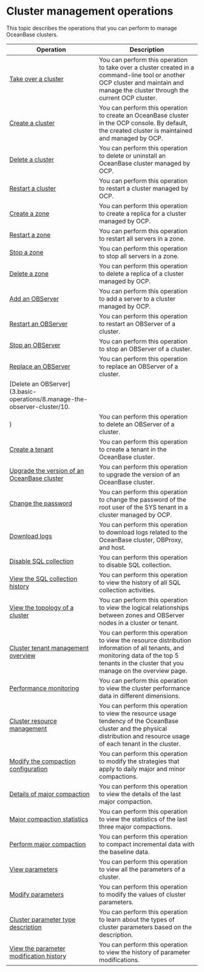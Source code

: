 Cluster management operations
==================================================

This topic describes the operations that you can perform to manage OceanBase clusters.


|                                                Operation                                                |                                                                                        Description                                                                                         |
|---------------------------------------------------------------------------------------------------------|--------------------------------------------------------------------------------------------------------------------------------------------------------------------------------------------|
| [Take over a cluster](3.basic-operations/1.takeover-cluster.md)                                      | You can perform this operation to take over a cluster created in a command-line tool or another OCP cluster and maintain and manage the cluster through the current OCP cluster.           |
| [Create a cluster](3.basic-operations/2.create-a-cluster.md)                                         | You can perform this operation to create an OceanBase cluster in the OCP console. By default, the created cluster is maintained and managed by OCP.                                        |
| [Delete a cluster](3.basic-operations/3.delete-a-cluster.md)                                         | You can perform this operation to delete or uninstall an OceanBase cluster managed by OCP.                                                                                                 |
| [Restart a cluster](3.basic-operations/6.restart-a-cluster.md)                                        | You can perform this operation to restart a cluster managed by OCP.                                                                                                                        |
| [Create a zone](3.basic-operations/7.manage-cluster-zones/1.userguide-create-zone.md)                                            | You can perform this operation to create a replica for a cluster managed by OCP.                                                                                                           |
| [Restart a zone](3.basic-operations/7.manage-cluster-zones/3.userguide-restart-zone.md)                                           | You can perform this operation to restart all servers in a zone.                                                                                                                           |
| [Stop a zone](3.basic-operations/7.manage-cluster-zones/5.userguide-stop-zone.md)                                              | You can perform this operation to stop all servers in a zone.                                                                                                                              |
| [Delete a zone](3.basic-operations/7.manage-cluster-zones/7.userguide-delete-a-zone.md)                                            | You can perform this operation to delete a replica of a cluster managed by OCP.                                                                                                            |
| [Add an OBServer](3.basic-operations/8.manage-the-observer-cluster/1.cluster-add-observer.md)                                          | You can perform this operation to add a server to a cluster managed by OCP.                                                                                                                |
| [Restart an OBServer](3.basic-operations/8.manage-the-observer-cluster/3.cluster-restart-observer.md)                                      | You can perform this operation to restart an OBServer of a cluster.                                                                                                                        |
| [Stop an OBServer](3.basic-operations/8.manage-the-observer-cluster/5.cluster-stop-observer.md)                                         | You can perform this operation to stop an OBServer of a cluster.                                                                                                                           |
| [Replace an OBServer](3.basic-operations/8.manage-the-observer-cluster/7.cluster-replace-observer.md)                                      | You can perform this operation to replace an OBServer of a cluster.                                                                                                                        |
| [Delete an OBServer](3.basic-operations/8.manage-the-observer-cluster/10.
)                                       | You can perform this operation to delete an OBServer of a cluster.                                                                                                                         |
| [Create a tenant](3.basic-operations/9.cluster-create-a-tenant.md)                                          | You can perform this operation to create a tenant in the OceanBase cluster.                                                                                                                |
| [Upgrade the version of an OceanBase cluster](3.basic-operations/11.userguide-upgrade-version.md)              | You can perform this operation to upgrade the version of an OceanBase cluster.                                                                                                             |
| [Change the password](3.basic-operations/13.userguide-change-password.md)                                      | You can perform this operation to change the password of the root user of the SYS tenant in a cluster managed by OCP.                                                                      |
| [Download logs](3.basic-operations/15.download-log.md)                                            | You can perform this operation to download logs related to the OceanBase cluster, OBProxy, and host.                                                                                       |
| [Disable SQL collection](3.basic-operations/16.cluster-disable-sql-collection.md)                                   | You can perform this operation to disable SQL collection.                                                                                                                                  |
| [View the SQL collection history](3.basic-operations/18.cluster-view-the-sql-collection-switch-history.md)                          | You can perform this operation to view the history of all SQL collection activities.                                                                                                       |
| [View the topology of a cluster](4.userguide-view-the-cluster-topology.md)                           | You can perform this operation to view the logical relationships between zones and OBServer nodes in a cluster or tenant.                                                                  |
| [Cluster tenant management overview](6.userguide-cluster-tenant-management-overview.md)                       | You can perform this operation to view the resource distribution information of all tenants, and monitoring data of the top 5 tenants in the cluster that you manage on the overview page. |
| [Performance monitoring](8.cluster-performance-monitoring.md)                                   | You can perform this operation to view the cluster performance data in different dimensions.                                                                                               |
| [Cluster resource management](10.cluster-resource-management.md)                              | You can perform this operation to view the resource usage tendency of the OceanBase cluster and the physical distribution and resource usage of each tenant in the cluster.                |
| [Modify the compaction configuration](11.merge-management/1.userguide-modify-a-merge-configuration.md)                      | You can perform this operation to modify the strategies that apply to daily major and minor compactions.                                                                                   |
| [Details of major compaction](11.merge-management/3.cluster-merge-details.md)                              | You can perform this operation to view the details of the last major compaction.                                                                                                           |
| [Major compaction statistics](11.merge-management/5.cluster-merging-statistics.md)                              | You can perform this operation to view the statistics of the last three major compactions.                                                                                                 |
| [Perform major compaction](11.merge-management/7.cluster-perform-merge.md)                                 | You can perform this operation to compact incremental data with the baseline data.                                                                                                         |
| [View parameters](12.parameters/1.cluster-view-the-parameter-list.md)                                          | You can perform this operation to view all the parameters of a cluster.                                                                                                                    |
| [Modify parameters](12.parameters/3.cluster-modify-parameters.md)                                        | You can perform this operation to modify the values of cluster parameters.                                                                                                                 |
| [Cluster parameter type description](12.parameters/5.cluster-parameter-type.md)                       | You can perform this operation to learn about the types of cluster parameters based on the description.                                                                                    |
| [View the parameter modification history](12.parameters/6.cluster-view-parameter-modification-history.md)                  | You can perform this operation to view the history of parameter modifications.                                                                                                             |
